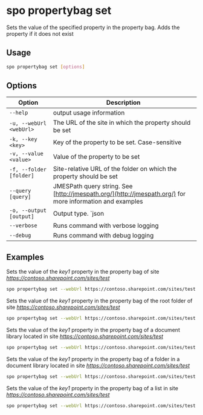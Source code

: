 # spo propertybag set

Sets the value of the specified property in the property bag. Adds the property if it does not exist

## Usage

```sh
spo propertybag set [options]
```

## Options

Option|Description
------|-----------
`--help`|output usage information
`-u, --webUrl <webUrl>`|The URL of the site in which the property should be set
`-k, --key <key>`|Key of the property to be set. Case-sensitive
`-v, --value <value>`|Value of the property to be set
`-f, --folder [folder]`|Site-relative URL of the folder on which the property should be set
`--query [query]`|JMESPath query string. See [http://jmespath.org/](http://jmespath.org/) for more information and examples
`-o, --output [output]`|Output type. `json|text`. Default `text`
`--verbose`|Runs command with verbose logging
`--debug`|Runs command with debug logging

## Examples

Sets the value of the _key1_ property in the property bag of site _https://contoso.sharepoint.com/sites/test_

```sh
spo propertybag set --webUrl https://contoso.sharepoint.com/sites/test --key key1 --value value1
```

Sets the value of the _key1_ property in the property bag of the root folder of site _https://contoso.sharepoint.com/sites/test_

```sh
spo propertybag set --webUrl https://contoso.sharepoint.com/sites/test --key key1 --value value1 --folder /
```

Sets the value of the _key1_ property in the property bag of a document library located in site _https://contoso.sharepoint.com/sites/test_

```sh
spo propertybag set --webUrl https://contoso.sharepoint.com/sites/test --key key1 --value value1 --folder '/Shared Documents'
```

Sets the value of the _key1_ property in the property bag of a folder in a document library located in site _https://contoso.sharepoint.com/sites/test_

```sh
spo propertybag set --webUrl https://contoso.sharepoint.com/sites/test --key key1 --value value1 --folder '/Shared Documents/MyFolder'
```

Sets the value of the _key1_ property in the property bag of a list in site _https://contoso.sharepoint.com/sites/test_

```sh
spo propertybag set --webUrl https://contoso.sharepoint.com/sites/test --key key1 --value value1 --folder /Lists/MyList
```